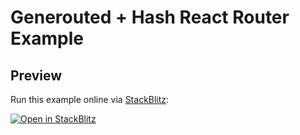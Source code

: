 # Generouted + Hash React Router Example

## Preview

Run this example online via [StackBlitz](https://stackblitz.com/github.com/oedotme/generouted/tree/main/examples/react-router-hash):

[![Open in StackBlitz](https://developer.stackblitz.com/img/open_in_stackblitz.svg)](https://stackblitz.com/github.com/oedotme/generouted/tree/main/examples/react-router-hash)
